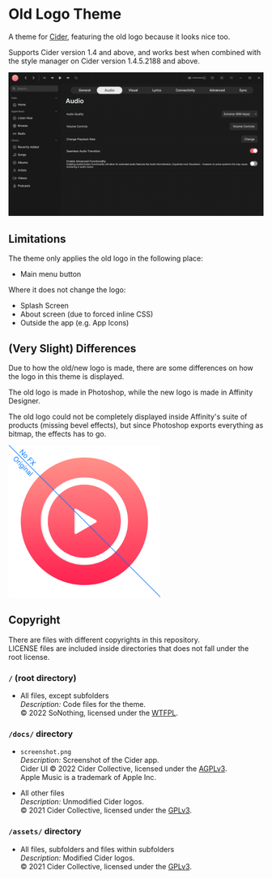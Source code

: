 # Old Logo Theme

A theme for [Cider], featuring the old logo because it looks nice too.

Supports Cider version 1.4 and above, and works best when combined with the style manager on Cider version 1.4.5.2188 and above.

![Screenshot of the modified logo inside the Cider interface](https://raw.githubusercontent.com/SoNothingMC/Cider_OldLogoTheme/main/docs/screenshot.png)

## Limitations

The theme only applies the old logo in the following place:

* Main menu button  

Where it does not change the logo:

* Splash Screen
* About screen (due to forced inline CSS)
* Outside the app (e.g. App Icons)

## (Very Slight) Differences

Due to how the old/new logo is made, there are some differences on how the logo in this theme is displayed.

The old logo is made in Photoshop, while the new logo is made in Affinity Designer.

The old logo could not be completely displayed inside Affinity's suite of products (missing bevel effects), but since Photoshop exports everything as bitmap, the effects has to go.

<img src="https://raw.githubusercontent.com/SoNothingMC/Cider_OldLogoTheme/main/docs/psd_af_comparison.png" alt="A comparison between the original logo and one without layer effects." width=300px>

## Copyright

There are files with different copyrights in this repository.  
LICENSE files are included inside directories that does not fall under the root license.

### `/` (root directory)

* All files, except subfolders  
*Description:* Code files for the theme.  
© 2022 SoNothing, licensed under the [WTFPL].

### `/docs/` directory

* `screenshot.png`  
*Description:* Screenshot of the Cider app.  
Cider UI © 2022 Cider Collective, licensed under the [AGPLv3].  
Apple Music is a trademark of Apple Inc.

* All other files  
*Description:* Unmodified Cider logos.  
© 2021 Cider Collective, licensed under the [GPLv3].

### `/assets/` directory

* All files, subfolders and files within subfolders  
*Description:* Modified Cider logos.  
© 2021 Cider Collective, licensed under the [GPLv3].

[Cider]: https://cider.sh/
[WTFPL]: https://github.com/SoNothingMC/Cider_OldLogoTheme/blob/main/LICENSE/
[AGPLv3]: https://github.com/ciderapp/Cider/blob/2804de5f15824ea13c6f64430f828cb665e1dfe9/LICENSE/
[GPLv3]: https://github.com/ciderapp/Cider/blob/37e9c8276ed2cd38c6a12cb12645bb36ced4a441/LICENSE/
